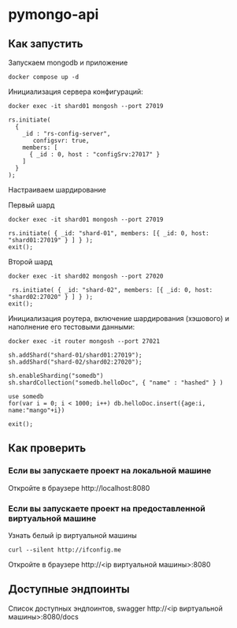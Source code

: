 # pymongo-api

## Как запустить

Запускаем mongodb и приложение

```shell
docker compose up -d
```
Инициализация сервера конфигураций:
```shell
docker exec -it shard01 mongosh --port 27019
```

```shell
rs.initiate(
  {
    _id : "rs-config-server",
       configsvr: true,
    members: [
      { _id : 0, host : "configSrv:27017" }
    ]
  }
);
```
Настраиваем шардирование 

Первый шард

```shell
docker exec -it shard01 mongosh --port 27019
```

```shell
rs.initiate( { _id: "shard-01", members: [{ _id: 0, host: "shard01:27019" } ] } );
exit();
```

Второй шард

```shell
docker exec -it shard02 mongosh --port 27020
```

```shell
 rs.initiate( { _id: "shard-02", members: [{ _id: 0, host: "shard02:27020" } ] } );
exit();
```

Инициализация роутера, включение шардирования (хэшового) и наполнение его тестовыми данными:

```shell
docker exec -it router mongosh --port 27021
```

```shell
sh.addShard("shard-01/shard01:27019");
sh.addShard("shard-02/shard02:27020");

sh.enableSharding("somedb")
sh.shardCollection("somedb.helloDoc", { "name" : "hashed" } )

use somedb
for(var i = 0; i < 1000; i++) db.helloDoc.insert({age:i, name:"mango"+i})

exit();
```


## Как проверить

### Если вы запускаете проект на локальной машине

Откройте в браузере http://localhost:8080

### Если вы запускаете проект на предоставленной виртуальной машине

Узнать белый ip виртуальной машины

```shell
curl --silent http://ifconfig.me
```

Откройте в браузере http://<ip виртуальной машины>:8080

## Доступные эндпоинты

Список доступных эндпоинтов, swagger http://<ip виртуальной машины>:8080/docs